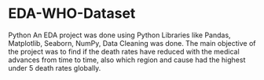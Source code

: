 # EDA-WHO-Dataset
Python An EDA project was done using Python Libraries like Pandas, Matplotlib, Seaborn, NumPy, Data Cleaning was done. The main objective of the project was to find if the death rates have reduced with the medical advances from time to time, also which region and cause had the highest under 5 death rates globally.
